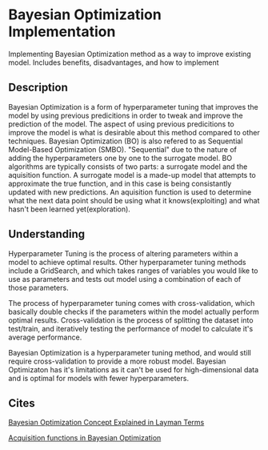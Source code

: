 # Bayesian Optimization Implementation
Implementing Bayesian Optimization method as a way to improve existing model. Includes benefits, disadvantages, and how to implement
## Description
Bayesian Optimization is a form of hyperparameter tuning that improves the model by using previous predicitions in order to tweak and improve the prediction of the model. The aspect of using previous predicitions to improve the model is what is desirable about this method compared to other techniques.
Bayesian Optimization (BO) is also refered to as Sequential Model-Based Optimization (SMBO). "Sequential" due to the nature of adding the hyperparameters one by one to the surrogate model.
BO algorithms are typically consists of two parts: a surrogate model and the aquisition function. A surrogate model is a made-up model that attempts to approximate the true function, and in this case is being consistantly updated with new predictions. An aquisition function is used to determine what the next data point should be using what it knows(exploiting) and what hasn't been learned yet(exploration).

## Understanding
Hyperparameter Tuning is the process of altering parameters within a model to achieve optimal results. Other hyperparameter tuning methods include a GridSearch, and  which takes ranges of variables you would like to use as parameters and tests out model using a combination of each of those parameters. 

The process of hyperparameter tuning comes with cross-validation, which basically double checks if the parameters within the model actually perform optimal results. Cross-validation is the process of splitting the dataset into test/train, and iteratively testing the performance of model to calculate it's average performance.

Bayesian Optimization is a hyperparameter tuning method, and would still require cross-validation to provide a more robust model. Bayesian Optimizaton has it's limitations as it can't be used for high-dimensional data and is optimal for models with fewer hyperparameters.

## Cites 
[Bayesian Optimization Concept Explained in Layman Terms](https://towardsdatascience.com/bayesian-optimization-concept-explained-in-layman-terms-1d2bcdeaf12f)

[Acquisition functions in Bayesian Optimization
](https://ekamperi.github.io/machine%20learning/2021/06/11/acquisition-functions.html#introduction)
